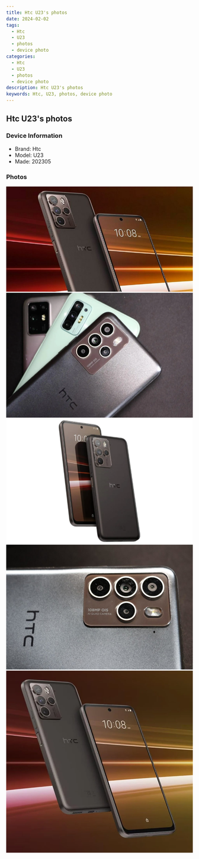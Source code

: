 ```yaml
---
title: Htc U23's photos
date: 2024-02-02
tags: 
  - Htc
  - U23
  - photos
  - device photo
categories: 
  - Htc
  - U23
  - photos
  - device photo
description: Htc U23's photos
keywords: Htc, U23, photos, device photo
---
```


## Htc U23's photos

### Device Information

- Brand: Htc
- Model: U23
- Made: 202305

### Photos

![/images/best-assets/devices/htc/htc-u23/1.jpg](/images/best-assets/devices/htc/htc-u23/1.jpg)
![/images/best-assets/devices/htc/htc-u23/2.jpg](/images/best-assets/devices/htc/htc-u23/2.jpg)
![/images/best-assets/devices/htc/htc-u23/3.jpg](/images/best-assets/devices/htc/htc-u23/3.jpg)
![/images/best-assets/devices/htc/htc-u23/4.jpg](/images/best-assets/devices/htc/htc-u23/4.jpg)
![/images/best-assets/devices/htc/htc-u23/5.jpg](/images/best-assets/devices/htc/htc-u23/5.jpg)
